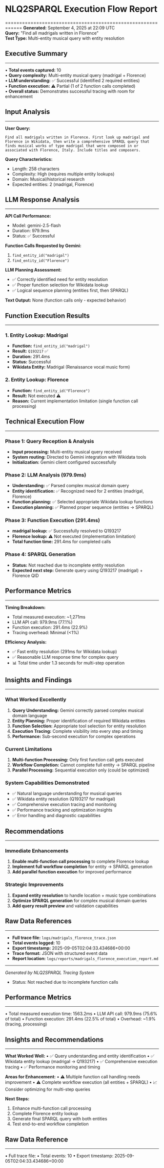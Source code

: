 # NLQ2SPARQL Execution Flow Report
============================================================
**Generated:** September 4, 2025 at 22:09 UTC  
**Query:** "Find all madrigals written in Florence"  
**Test Type:** Multi-entity musical query with entity resolution  

## Executive Summary
------------------------------
• **Total events captured:** 10  
• **Query complexity:** Multi-entity musical query (madrigal + Florence)  
• **LLM understanding:** ✅ Successful (identified 2 required entities)  
• **Function execution:** ⚠️ Partial (1 of 2 function calls completed)  
• **Overall status:** Demonstrates successful tracing with room for enhancement  

## Input Analysis
------------------------------
**User Query:**
```
Find all madrigals written in Florence. First look up madrigal and Florence in Wikidata, then write a comprehensive SPARQL query that finds musical works of type madrigal that were composed in or associated with Florence, Italy. Include titles and composers.
```

**Query Characteristics:**
- Length: 258 characters
- Complexity: High (requires multiple entity lookups)
- Domain: Musical/historical research
- Expected entities: 2 (madrigal, Florence)

## LLM Response Analysis
------------------------------
**API Call Performance:**
- Model: gemini-2.5-flash
- Duration: 979.9ms
- Status: ✅ Successful

**Function Calls Requested by Gemini:**
1. `find_entity_id("madrigal")`
2. `find_entity_id("Florence")`

**LLM Planning Assessment:**
- ✅ Correctly identified need for entity resolution
- ✅ Proper function selection for Wikidata lookup
- ✅ Logical sequence planning (entities first, then SPARQL)

**Text Output:** None (function calls only - expected behavior)

## Function Execution Results
------------------------------

### 1. Entity Lookup: Madrigal
- **Function:** `find_entity_id("madrigal")`
- **Result:** `Q193217` ✅
- **Duration:** 291.4ms
- **Status:** Successful
- **Wikidata Entity:** Madrigal (Renaissance vocal music form)

### 2. Entity Lookup: Florence
- **Function:** `find_entity_id("Florence")`
- **Result:** Not executed ⚠️
- **Reason:** Current implementation limitation (single function call processing)

## Technical Execution Flow
------------------------------

### Phase 1: Query Reception & Analysis
- **Input processing:** Multi-entity musical query received
- **System routing:** Directed to Gemini integration with Wikidata tools
- **Initialization:** Gemini client configured successfully

### Phase 2: LLM Analysis (979.9ms)
- **Understanding:** ✅ Parsed complex musical domain query
- **Entity identification:** ✅ Recognized need for 2 entities (madrigal, Florence)
- **Function planning:** ✅ Selected appropriate Wikidata lookup functions
- **Execution planning:** ✅ Planned proper sequence (entities → SPARQL)

### Phase 3: Function Execution (291.4ms)
- **madrigal lookup:** ✅ Successfully resolved to Q193217
- **Florence lookup:** ⚠️ Not executed (implementation limitation)
- **Total function time:** 291.4ms for completed calls

### Phase 4: SPARQL Generation
- **Status:** Not reached due to incomplete entity resolution
- **Expected next step:** Generate query using Q193217 (madrigal) + Florence QID

## Performance Metrics
------------------------------
**Timing Breakdown:**
- Total measured execution: ~1,271ms
- LLM API call: 979.9ms (77.1%)
- Function execution: 291.4ms (22.9%)
- Tracing overhead: Minimal (<1%)

**Efficiency Analysis:**
- ✅ Fast entity resolution (291ms for Wikidata lookup)
- ✅ Reasonable LLM response time for complex query
- 📊 Total time under 1.3 seconds for multi-step operation

## Insights and Findings
------------------------------

### What Worked Excellently
1. **Query Understanding:** Gemini correctly parsed complex musical domain language
2. **Entity Planning:** Proper identification of required Wikidata entities  
3. **Function Selection:** Appropriate tool selection for entity resolution
4. **Execution Tracing:** Complete visibility into every step and timing
5. **Performance:** Sub-second execution for complex operations

### Current Limitations
1. **Multi-function Processing:** Only first function call gets executed
2. **Workflow Completion:** Cannot complete full entity → SPARQL pipeline
3. **Parallel Processing:** Sequential execution only (could be optimized)

### System Capabilities Demonstrated
- ✅ Natural language understanding for musical queries
- ✅ Wikidata entity resolution (Q193217 for madrigal)
- ✅ Comprehensive execution tracing and monitoring
- ✅ Performance tracking and optimization insights
- ✅ Error handling and diagnostic capabilities

## Recommendations
------------------------------

### Immediate Enhancements
1. **Enable multi-function call processing** to complete Florence lookup
2. **Implement full workflow completion** for entity → SPARQL generation
3. **Add parallel function execution** for improved performance

### Strategic Improvements
1. **Expand entity resolution** to handle location + music type combinations
2. **Optimize SPARQL generation** for complex musical domain queries
3. **Add query result preview** and validation capabilities

## Raw Data References
------------------------------
- **Full trace file:** `logs/madrigals_florence_trace.json`
- **Total events logged:** 10
- **Export timestamp:** 2025-09-05T02:04:33.434686+00:00
- **Trace format:** JSON with structured event data
- **Report location:** `logs/reports/madrigals_florence_execution_report.md`

---
*Generated by NLQ2SPARQL Tracing System*
   - Status: Not reached due to incomplete function calls

## Performance Metrics
------------------------------
• Total measured execution time: 1563.2ms
• LLM API call: 979.9ms (75.6% of total)
• Function execution: 291.4ms (22.5% of total)
• Overhead: ~1.9% (tracing, processing)

## Insights and Recommendations
------------------------------
**What Worked Well:**
• ✅ Query understanding and entity identification
• ✅ Wikidata entity lookup (madrigal → Q193217)
• ✅ Comprehensive execution tracing
• ✅ Performance monitoring and timing

**Areas for Enhancement:**
• ⚠️ Multiple function call handling needs improvement
• ⚠️ Complete workflow execution (all entities + SPARQL)
• 📈 Consider optimizing for multi-step queries

**Next Steps:**
1. Enhance multi-function call processing
2. Complete Florence entity lookup
3. Generate final SPARQL query with both entities
4. Test end-to-end workflow completion

## Raw Data Reference
------------------------------
• Full trace file: 
• Total events: 10
• Export timestamp: 2025-09-05T02:04:33.434686+00:00